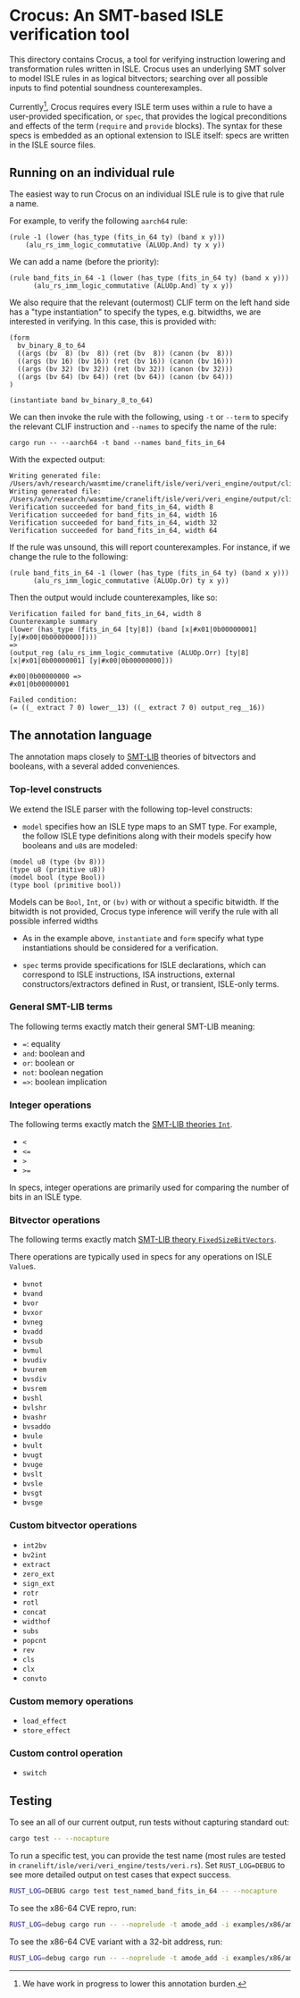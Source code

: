 # Crocus: An SMT-based ISLE verification tool

This directory contains Crocus, a tool for verifying instruction lowering and transformation rules written in ISLE. Crocus uses an underlying SMT solver to model ISLE rules in as logical bitvectors; searching over all possible inputs to find potential soundness counterexamples.

Currently[^1], Crocus requires every ISLE term uses within a rule to have a user-provided specification, or `spec`, that provides the logical preconditions and effects of the term (`require` and `provide` blocks).
The syntax for these specs is embedded as an optional extension to ISLE itself: specs are written in the ISLE source files. 

[^1]: We have work in progress to lower this annotation burden.

## Running on an individual rule

The easiest way to run Crocus on an individual ISLE rule is to give that rule a name. 

For example, to verify the following `aarch64` rule:

```
(rule -1 (lower (has_type (fits_in_64 ty) (band x y)))
    (alu_rs_imm_logic_commutative (ALUOp.And) ty x y))
```

We can add a name (before the priority):
```
(rule band_fits_in_64 -1 (lower (has_type (fits_in_64 ty) (band x y)))
      (alu_rs_imm_logic_commutative (ALUOp.And) ty x y))
```

We also require that the relevant (outermost) CLIF term on the left hand side has a "type instantiation" to specify the types, e.g. bitwidths, we are interested in verifying. In this case, this is provided with:

```
(form
  bv_binary_8_to_64
  ((args (bv  8) (bv  8)) (ret (bv  8)) (canon (bv  8)))
  ((args (bv 16) (bv 16)) (ret (bv 16)) (canon (bv 16)))
  ((args (bv 32) (bv 32)) (ret (bv 32)) (canon (bv 32)))
  ((args (bv 64) (bv 64)) (ret (bv 64)) (canon (bv 64)))
)

(instantiate band bv_binary_8_to_64)
```


We can then invoke the rule with the following, using `-t` or `--term` to specify the relevant CLIF instruction and `--names` to specify the name of the rule:

```
cargo run -- --aarch64 -t band --names band_fits_in_64
```

With the expected output:

```
Writing generated file: /Users/avh/research/wasmtime/cranelift/isle/veri/veri_engine/output/clif_opt.isle
Writing generated file: /Users/avh/research/wasmtime/cranelift/isle/veri/veri_engine/output/clif_lower.isle
Verification succeeded for band_fits_in_64, width 8
Verification succeeded for band_fits_in_64, width 16
Verification succeeded for band_fits_in_64, width 32
Verification succeeded for band_fits_in_64, width 64
```

If the rule was unsound, this will report counterexamples. For instance, if we change the rule to the following:

```
(rule band_fits_in_64 -1 (lower (has_type (fits_in_64 ty) (band x y)))
      (alu_rs_imm_logic_commutative (ALUOp.Or) ty x y))
```

Then the output would include counterexamples, like so:

```
Verification failed for band_fits_in_64, width 8
Counterexample summary
(lower (has_type (fits_in_64 [ty|8]) (band [x|#x01|0b00000001] [y|#x00|0b00000000])))
=>
(output_reg (alu_rs_imm_logic_commutative (ALUOp.Orr) [ty|8] [x|#x01|0b00000001] [y|#x00|0b00000000]))

#x00|0b00000000 =>
#x01|0b00000001

Failed condition:
(= ((_ extract 7 0) lower__13) ((_ extract 7 0) output_reg__16))
```

## The annotation language

The annotation maps closely to [SMT-LIB](https://smt-lib.org) theories of bitvectors and booleans, with a several added conveniences. 

### Top-level constructs

We extend the ISLE parser with the following top-level constructs:

- `model` specifies how an ISLE type maps to an SMT type. For example, the follow ISLE type definitions along with their models specify how booleans and `u8`s are modeled:
```
(model u8 (type (bv 8)))
(type u8 (primitive u8))
(model bool (type Bool))
(type bool (primitive bool))
```

Models can be `Bool`, `Int`, or `(bv)` with or without a specific bitwidth. If the bitwidth is not provided, Crocus type inference will verify the rule with all possible inferred widths 

- As in the example above, `instantiate` and `form` specify what type instantiations should be considered for a verification. 

- `spec` terms provide specifications for ISLE declarations, which can correspond to ISLE instructions, ISA instructions, external constructors/extractors defined in Rust, or transient, ISLE-only terms.

### General SMT-LIB terms

The following terms exactly match their general SMT-LIB meaning:

- `=`: equality
- `and`: boolean and
- `or`: boolean or
- `not`: boolean negation
- `=>`: boolean implication

### Integer operations

The following terms exactly match the  [SMT-LIB theories `Int`](https://smt-lib.org/theories-Ints.shtml).

- `<`
- `<=`
- `>`
- `>=`

In specs, integer operations are primarily used for comparing the number of bits in an ISLE type.

### Bitvector operations

The following terms exactly match [SMT-LIB theory `FixedSizeBitVectors`](https://smt-lib.org/theories-FixedSizeBitVectors.shtml). 

There operations are typically used in specs for any operations on ISLE `Value`s.

- `bvnot`
- `bvand`
- `bvor`
- `bvxor`
- `bvneg`
- `bvadd`
- `bvsub`
- `bvmul`
- `bvudiv`
- `bvurem`
- `bvsdiv`
- `bvsrem`
- `bvshl`
- `bvlshr`
- `bvashr`
- `bvsaddo`
- `bvule`
- `bvult`
- `bvugt`
- `bvuge`
- `bvslt`
- `bvsle`
- `bvsgt`
- `bvsge`

### Custom bitvector operations

- `int2bv`
- `bv2int`
- `extract`
- `zero_ext`
- `sign_ext`
- `rotr`
- `rotl`
- `concat`
- `widthof`
- `subs`
- `popcnt`
- `rev`
- `cls`
- `clx`
- `convto`

### Custom memory operations

- `load_effect`
- `store_effect`


### Custom control operation

- `switch`

## Testing

To see an all of our current output, run tests without capturing standard out:
```bash
cargo test -- --nocapture
```

To run a specific test, you can provide the test name (most rules are tested in `cranelift/isle/veri/veri_engine/tests/veri.rs`). Set `RUST_LOG=DEBUG` to see more detailed output on test cases that expect success.

```bash
RUST_LOG=DEBUG cargo test test_named_band_fits_in_64 -- --nocapture  
```

To see the x86-64 CVE repro, run:

```bash
RUST_LOG=debug cargo run -- --noprelude -t amode_add -i examples/x86/amode_add_uextend_shl.isle
```

To see the x86-64 CVE variant with a 32-bit address, run:
```bash
RUST_LOG=debug cargo run -- --noprelude -t amode_add -i examples/x86/amode_add_shl.isle
```